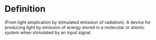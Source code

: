# Definition

(From light amplication by stimulated emission of radiation). A device
for producing light by emission of energy stored in a molecular or
atomic system when stimulated by an input signal.
